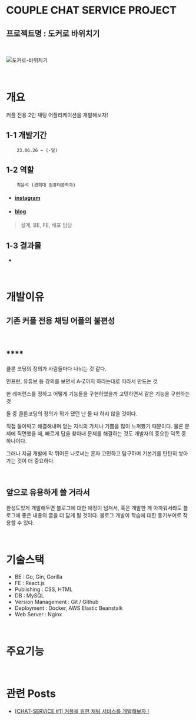 # COUPLE CHAT SERVICE PROJECT

## **프로젝트명 : 도커로 바위치기**

<br>

![도커로-바위치기](https://github.com/choigonyok/couple-chat-service-project-docker/assets/129271363/2022cff4-9750-484c-b62d-2294f09d2120)


<br>

# **개요**

커플 전용 2인 채팅 어플리케이션을 개발해보자!

## **1-1 개발기간**

        23.06.26 ~ (-일)

## **1-2 역할**

        최윤석 (경희대 컴퓨터공학과)

* #### [instagram](https://www.instagram.com/choigonyok)

* #### [blog](https://www.choigonyok.com)

> 설계, BE, FE, 배포 담당

## **1-3 결과물**

-

<br>

# **개발이유**

## **기존 커플 전용 채팅 어플의 불편성**

<br>

## ****

클론 코딩의 정의가 사람들마다 나뉘는 것 같다.

인프런, 유튜브 등 강의를 보면서 A-Z까지 하라는대로 따라서 만드는 것

한 레퍼런스를 정하고 어떻게 기능들을 구현하였을까 고민하면서 같은 기능을 구현하는 것

둘 중 클론코딩의 정의가 뭐가 됐던 난 둘 다 하지 않을 것이다.

직접 들이박고 해결해내며 얻는 지식의 가치나 기쁨을 많이 느껴봤기 때문이다. 물론 문제에 직면했을 때, 빠르게 답을 찾아내 문제를 해결하는 것도 개발자의 중요한 덕목 중 하나이다.

그러나 지금 개발에 막 뛰어든 나로써는 혼자 고민하고 탐구하며 기본기를 탄탄히 쌓아가는 것이 더 중요하다.

<br>

## **앞으로 유용하게 쓸 거라서**

완성도있게 개발해두면 블로그에 대한 애정이 넘쳐서, 혹은 개발한 게 아까워서라도 블로그에 좋은 내용의 글을 더 담게 될 것이다. 블로그 개발이 학습에 대한 동기부여로 작용할 수 있다.

<br>

# **기술스택**

* BE : Go, Gin, Gorilla
* FE : React.js
* Publishing : CSS, HTML
* DB : MySQL
* Version Management : Git / Github
* Deployment : Docker, AWS Elastic Beanstalk
* Web Server : Nginx
  
<br>

# **주요기능**

<br>

# **관련 Posts**

* [[CHAT-SERVICE #1] 커플을 위한 채팅 서비스를 개발해보자 !](https://choigonyok.com/post/15)